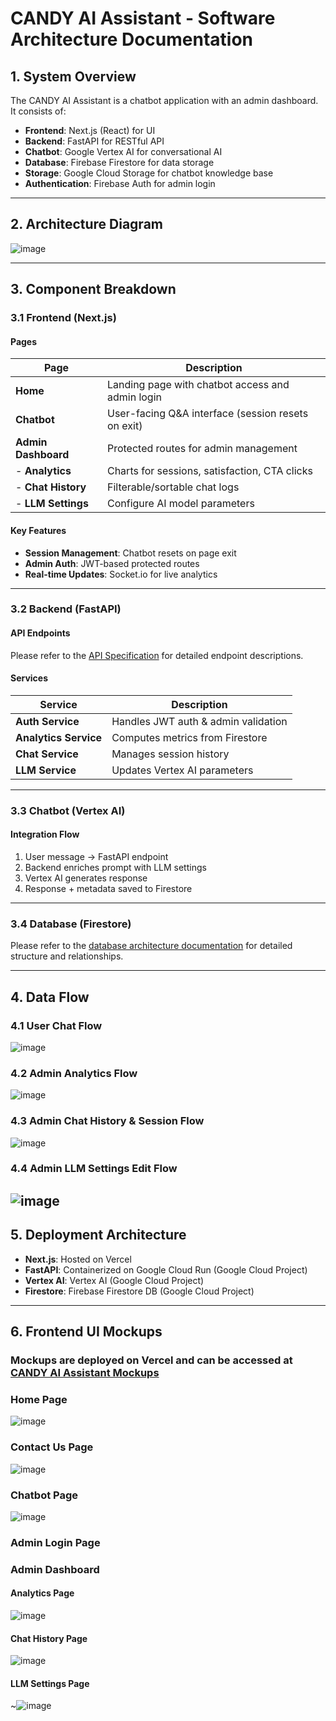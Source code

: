 # **CANDY AI Assistant - Software Architecture Documentation**

## **1. System Overview**
The CANDY AI Assistant is a chatbot application with an admin dashboard. It consists of:
- **Frontend**: Next.js (React) for UI
- **Backend**: FastAPI for RESTful API
- **Chatbot**: Google Vertex AI for conversational AI
- **Database**: Firebase Firestore for data storage
- **Storage**: Google Cloud Storage for chatbot knowledge base
- **Authentication**: Firebase Auth for admin login

---

## **2. Architecture Diagram**
![image](https://raw.githubusercontent.com/nafimulyoo/capstone-candy/design/diagram/system_architecture.svg)

---

## **3. Component Breakdown**

### **3.1 Frontend (Next.js)**
#### **Pages**
| Page | Description |
|------|-------------|
| **Home** | Landing page with chatbot access and admin login |
| **Chatbot** | User-facing Q&A interface (session resets on exit) |
| **Admin Dashboard** | Protected routes for admin management |
| - **Analytics** | Charts for sessions, satisfaction, CTA clicks |
| - **Chat History** | Filterable/sortable chat logs |
| - **LLM Settings** | Configure AI model parameters |

#### **Key Features**
- **Session Management**: Chatbot resets on page exit
- **Admin Auth**: JWT-based protected routes
- **Real-time Updates**: Socket.io for live analytics

---

### **3.2 Backend (FastAPI)**
#### **API Endpoints**
Please refer to the [API Specification](./api_specification.md) for detailed endpoint descriptions.

#### **Services**
| Service | Description |
|---------|-------------|
| **Auth Service** | Handles JWT auth & admin validation |
| **Analytics Service** | Computes metrics from Firestore |
| **Chat Service** | Manages session history |
| **LLM Service** | Updates Vertex AI parameters |

---

### **3.3 Chatbot (Vertex AI)**
#### **Integration Flow**
1. User message → FastAPI endpoint
2. Backend enriches prompt with LLM settings
3. Vertex AI generates response
4. Response + metadata saved to Firestore

---

### **3.4 Database (Firestore)**
Please refer to the [database architecture documentation](./database_architecture.md) for detailed structure and relationships.

---

## **4. Data Flow**
### **4.1 User Chat Flow**
![image](https://raw.githubusercontent.com/nafimulyoo/capstone-candy/design/diagram/user_chat_flow.svg)


### **4.2 Admin Analytics Flow**
![image](https://raw.githubusercontent.com/nafimulyoo/capstone-candy/design/diagram/admin_analytics_flow.svg)


### **4.3 Admin Chat History & Session Flow**
![image](https://raw.githubusercontent.com/nafimulyoo/capstone-candy/design/diagram/admin_chat_history_flow.svg)

### **4.4 Admin LLM Settings Edit Flow**
![image](https://raw.githubusercontent.com/nafimulyoo/capstone-candy/design/diagram/admin_llm_settings_flow.svg)
---

## **5. Deployment Architecture**
- **Next.js**: Hosted on Vercel
- **FastAPI**: Containerized on Google Cloud Run (Google Cloud Project)
- **Vertex AI**: Vertex AI (Google Cloud Project)
- **Firestore**: Firebase Firestore DB (Google Cloud Project)

---

## **6. Frontend UI Mockups**
### Mockups are deployed on Vercel and can be accessed at [CANDY AI Assistant Mockups](https://capstone-product-chatbot.vercel.app/)

### **Home Page**
![image](https://raw.githubusercontent.com/nafimulyoo/capstone-candy/design/image/home_page.png)

### **Contact Us Page**
![image](https://raw.githubusercontent.com/nafimulyoo/capstone-candy/design/image/contact_us_page.png)

### **Chatbot Page**
![image](https://raw.githubusercontent.com/nafimulyoo/capstone-candy/design/image/chatbot_page.png)

### **Admin Login Page**

### **Admin Dashboard**
#### **Analytics Page**
![image](https://raw.githubusercontent.com/nafimulyoo/capstone-candy/design/image/analytics_page.png)

#### **Chat History Page**
![image](https://raw.githubusercontent.com/nafimulyoo/capstone-candy/design/image/chat_history_page.png)

#### **LLM Settings Page**
~![image](https://raw.githubusercontent.com/nafimulyoo/capstone-candy/design/image/llm_settings_page.png)

